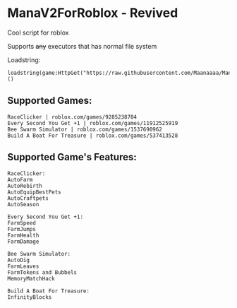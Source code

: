 # ManaV2ForRoblox - Revived
Cool script for roblox
 
Supports ~~any~~ executors that has normal file system

Loadstring:
```
loadstring(game:HttpGet("https://raw.githubusercontent.com/Maanaaaa/ManaV2ForRoblox/main/MainScript.lua"))()
```

## Supported Games:
```
RaceClicker | roblox.com/games/9285238704
Every Second You Get +1 | roblox.com/games/11912525919
Bee Swarm Simulator | roblox.com/games/1537690962
Build A Boat For Treasure | roblox.com/games/537413528
```

## Supported Game's Features:
```
RaceClicker:
AutoFarm
AutoRebirth
AutoEquipBestPets
AutoCraftpets
AutoSeason
```

```
Every Second You Get +1:
FarmSpeed
FarmJumps
FarmHealth
FarmDamage
```

```
Bee Swarm Simulator:
AutoDig
FarmLeaves
FarmTokens and Bubbels
MemoryMatchHack
```

```
Build A Boat For Treasure:
InfinityBlocks
```
